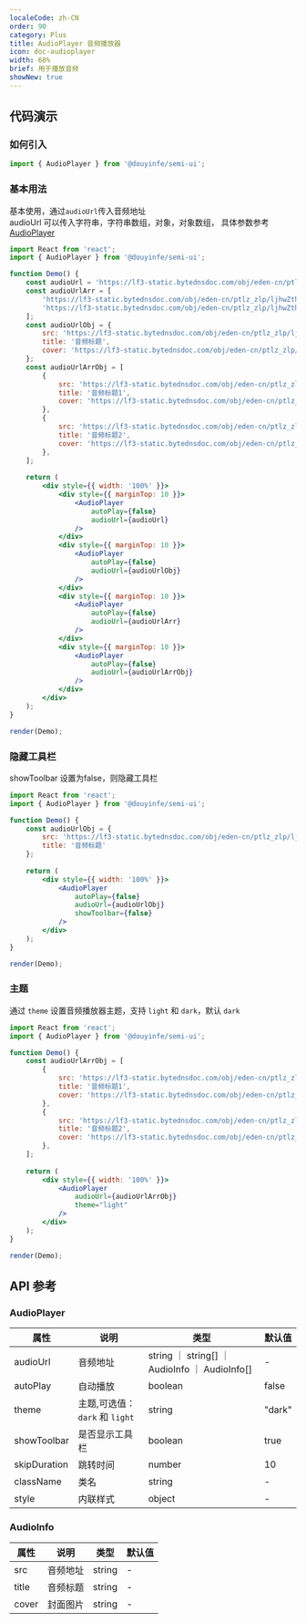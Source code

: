 ```yaml
---
localeCode: zh-CN
order: 90
category: Plus
title: AudioPlayer 音频播放器
icon: doc-audioplayer
width: 60%
brief: 用于播放音频
showNew: true
---
```


## 代码演示

### 如何引入

```jsx import
import { AudioPlayer } from '@douyinfe/semi-ui';
```


### 基本用法

基本使用，通过`audioUrl`传入音频地址  
audioUrl 可以传入字符串，字符串数组，对象，对象数组， 具体参数参考 [AudioPlayer](#AudioPlayer)

```jsx live=true noInline=true dir="column"
import React from 'react';
import { AudioPlayer } from '@douyinfe/semi-ui';

function Demo() {
    const audioUrl = 'https://lf3-static.bytednsdoc.com/obj/eden-cn/ptlz_zlp/ljhwZthlaukjlkulzlp/components/audio2.mp3';
    const audioUrlArr = [
        'https://lf3-static.bytednsdoc.com/obj/eden-cn/ptlz_zlp/ljhwZthlaukjlkulzlp/components/audio1.mp3',
        'https://lf3-static.bytednsdoc.com/obj/eden-cn/ptlz_zlp/ljhwZthlaukjlkulzlp/components/audio2.mp3',
    ];
    const audioUrlObj = {
        src: 'https://lf3-static.bytednsdoc.com/obj/eden-cn/ptlz_zlp/ljhwZthlaukjlkulzlp/components/audio1.mp3',
        title: '音频标题',
        cover: 'https://lf3-static.bytednsdoc.com/obj/eden-cn/ptlz_zlp/ljhwZthlaukjlkulzlp/root-web-sites/abstract.jpg',
    };
    const audioUrlArrObj = [
        {
            src: 'https://lf3-static.bytednsdoc.com/obj/eden-cn/ptlz_zlp/ljhwZthlaukjlkulzlp/components/audio1.mp3',
            title: '音频标题1',
            cover: 'https://lf3-static.bytednsdoc.com/obj/eden-cn/ptlz_zlp/ljhwZthlaukjlkulzlp/root-web-sites/abstract.jpg',
        },
        {
            src: 'https://lf3-static.bytednsdoc.com/obj/eden-cn/ptlz_zlp/ljhwZthlaukjlkulzlp/components/audio2.mp3',
            title: '音频标题2',
            cover: 'https://lf3-static.bytednsdoc.com/obj/eden-cn/ptlz_zlp/ljhwZthlaukjlkulzlp/root-web-sites/abstract.jpg',
        },
    ];
  
    return (
        <div style={{ width: '100%' }}>
            <div style={{ marginTop: 10 }}>
                <AudioPlayer
                    autoPlay={false}
                    audioUrl={audioUrl}
                />
            </div>
            <div style={{ marginTop: 10 }}>
                <AudioPlayer
                    autoPlay={false}
                    audioUrl={audioUrlObj}
                />
            </div>
            <div style={{ marginTop: 10 }}>
                <AudioPlayer
                    autoPlay={false}
                    audioUrl={audioUrlArr}
                />
            </div>
            <div style={{ marginTop: 10 }}>
                <AudioPlayer
                    autoPlay={false}
                    audioUrl={audioUrlArrObj}
                />
            </div>
        </div>
    );
}

render(Demo);

```


### 隐藏工具栏

showToolbar 设置为false，则隐藏工具栏


```jsx live=true noInline=true dir="column"
import React from 'react';
import { AudioPlayer } from '@douyinfe/semi-ui';

function Demo() {
    const audioUrlObj = {
        src: 'https://lf3-static.bytednsdoc.com/obj/eden-cn/ptlz_zlp/ljhwZthlaukjlkulzlp/components/audio1.mp3',
        title: '音频标题'
    };
  
    return (
        <div style={{ width: '100%' }}>
            <AudioPlayer
                autoPlay={false}
                audioUrl={audioUrlObj}
                showToolbar={false}
            />
        </div>
    );
}

render(Demo);

```

### 主题

通过 `theme` 设置音频播放器主题，支持 `light` 和 `dark`，默认 `dark`


```jsx live=true noInline=true dir="column"
import React from 'react';
import { AudioPlayer } from '@douyinfe/semi-ui';

function Demo() {
    const audioUrlArrObj = [
        {
            src: 'https://lf3-static.bytednsdoc.com/obj/eden-cn/ptlz_zlp/ljhwZthlaukjlkulzlp/components/audio1.mp3',
            title: '音频标题1',
            cover: 'https://lf3-static.bytednsdoc.com/obj/eden-cn/ptlz_zlp/ljhwZthlaukjlkulzlp/root-web-sites/abstract.jpg',
        },
        {
            src: 'https://lf3-static.bytednsdoc.com/obj/eden-cn/ptlz_zlp/ljhwZthlaukjlkulzlp/components/audio2.mp3',
            title: '音频标题2',
            cover: 'https://lf3-static.bytednsdoc.com/obj/eden-cn/ptlz_zlp/ljhwZthlaukjlkulzlp/root-web-sites/abstract.jpg',
        },
    ];
  
    return (
        <div style={{ width: '100%' }}>
            <AudioPlayer
                audioUrl={audioUrlArrObj}
                theme="light"
            />
        </div>
    );
}

render(Demo);

```

## API 参考

### AudioPlayer

| 属性                | 说明                                             | 类型                              | 默认值    |
|-------------------|------------------------------------------------|---------------------------------|--------------|
| audioUrl             | 音频地址                                    | string ｜ string[] ｜ AudioInfo ｜ AudioInfo[]                                 | -  |
| autoPlay            | 自动播放                                     | boolean                                  | false  |
| theme             | 主题,可选值：`dark` 和 `light`                  | string        |                         "dark"  |
| showToolbar       | 是否显示工具栏                           | boolean                                  | true      |
| skipDuration       | 跳转时间                                     | number                                  | 10   |
| className         | 类名                           | string                                  | -   |
| style             | 内联样式                           | object                                  | -   |

### AudioInfo

| 属性                | 说明                                          | 类型                              | 默认值    |
|-------------------|------------------------------------------------|---------------------------------|-----------|
| src               | 音频地址                                    | string                          | -  |
| title             | 音频标题                                    | string                          | -  |
| cover             | 封面图片                                    | string                          | -  |


